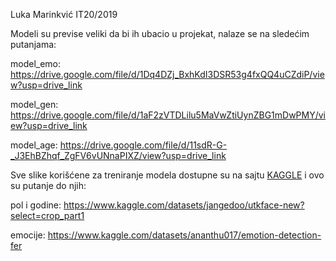 Luka Marinkvić IT20/2019

Modeli su previse veliki da bi ih ubacio u projekat, nalaze se na sledećim putanjama:

model_emo: https://drive.google.com/file/d/1Dq4DZj_BxhKdI3DSR53g4fxQQ4uCZdiP/view?usp=drive_link

model_gen: https://drive.google.com/file/d/1aF2zVTDLilu5MaVwZtiUynZBG1mDwPMY/view?usp=drive_link

model_age: https://drive.google.com/file/d/11sdR-G-_J3EhBZhqf_ZgFV6vUNnaPIXZ/view?usp=drive_link

Sve slike korišćene za treniranje modela dostupne su na sajtu [KAGGLE](https://www.kaggle.com/) i ovo su putanje do njih:

pol i godine: https://www.kaggle.com/datasets/jangedoo/utkface-new?select=crop_part1

emocije: https://www.kaggle.com/datasets/ananthu017/emotion-detection-fer
